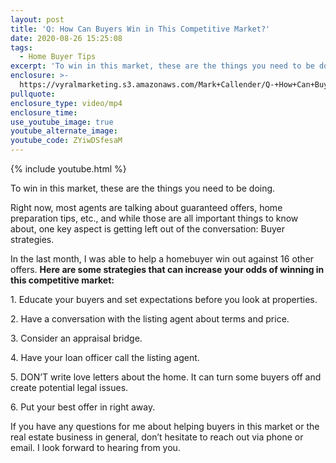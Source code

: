 ```yaml
---
layout: post
title: 'Q: How Can Buyers Win in This Competitive Market?'
date: 2020-08-26 15:25:08
tags:
  - Home Buyer Tips
excerpt: 'To win in this market, these are the things you need to be doing.'
enclosure: >-
  https://vyralmarketing.s3.amazonaws.com/Mark+Callender/Q-+How+Can+Buyers+Win+in+This+Competitive+Market_.mp4
pullquote:
enclosure_type: video/mp4
enclosure_time:
use_youtube_image: true
youtube_alternate_image:
youtube_code: ZYiwDSfesaM
---
```


{% include youtube.html %}

To win in this market, these are the things you need to be doing.

Right now, most agents are talking about guaranteed offers, home preparation tips, etc., and while those are all important things to know about, one key aspect is getting left out of the conversation: Buyer strategies.

In the last month, I was able to help a homebuyer win out against 16 other offers. **Here are some strategies that can increase your odds of winning in this competitive market:**

1\. Educate your buyers and set expectations before you look at properties.

2\. Have a conversation with the listing agent about terms and price.

3\. Consider an appraisal bridge.&nbsp;

4\. Have your loan officer call the listing agent.

5\. DON’T write love letters about the home. It can turn some buyers off and create potential legal issues.

6\. Put your best offer in right away.

If you have any questions for me about helping buyers in this market or the real estate business in general, don’t hesitate to reach out via phone or email. I look forward to hearing from you.